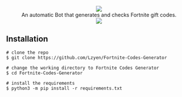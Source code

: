 <p align=center>

  <img src="https://pbs.twimg.com/profile_images/1298877392077885440/RmrVLors_400x400.jpg"/>

  <br>
  <span>An automatic Bot that generates and checks Fortnite gift codes.</span>
  <br>
  <a target="_blank" href="https://www.python.org/downloads/" title="Python version"><img src="https://img.shields.io/badge/python-%3E=_3.6-green.svg"></a>


## Installation

```console
# clone the repo
$ git clone https://github.com/Lzyen/Fortnite-Codes-Generator

# change the working directory to Fortnite Codes Generator
$ cd Fortnite-Codes-Generator

# install the requirements
$ python3 -m pip install -r requirements.txt
```
